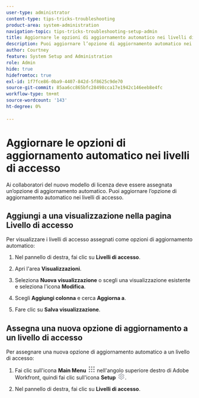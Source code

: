 ```yaml
---
user-type: administrator
content-type: tips-tricks-troubleshooting
product-area: system-administration
navigation-topic: tips-tricks-troubleshooting-setup-admin
title: Aggiornare le opzioni di aggiornamento automatico nei livelli di accesso
description: Puoi aggiornare l’opzione di aggiornamento automatico nei livelli di accesso.
author: Courtney
feature: System Setup and Administration
role: Admin
hide: true
hidefromtoc: true
exl-id: 1f7fce86-0ba9-4407-842d-5f8625c9de70
source-git-commit: 85aa6cc865bfc28498cca17e1942c146eeb8e4fc
workflow-type: tm+mt
source-wordcount: '143'
ht-degree: 0%

---
```


# Aggiornare le opzioni di aggiornamento automatico nei livelli di accesso

Ai collaboratori del nuovo modello di licenza deve essere assegnata un’opzione di aggiornamento automatico. Puoi aggiornare l’opzione di aggiornamento automatico nei livelli di accesso.

## Aggiungi a una visualizzazione nella pagina Livello di accesso

Per visualizzare i livelli di accesso assegnati come opzioni di aggiornamento automatico:
<!--
1. Click the **Main Menu** icon ![Main menu icon](assets/main-menu-icon.png) in the upper-right corner of Adobe Workfront, then click **Setup** ![Gear icon](assets/gear-icon-settings.png.png). -->

1. Nel pannello di destra, fai clic su **Livelli di accesso**.

1. Apri l&#39;area **Visualizzazioni**.

1. Seleziona **Nuova visualizzazione** o scegli una visualizzazione esistente e seleziona l&#39;icona **Modifica**.

1. Scegli **Aggiungi colonna** e cerca **Aggiorna a**.

1. Fare clic su **Salva visualizzazione**.

## Assegna una nuova opzione di aggiornamento a un livello di accesso

Per assegnare una nuova opzione di aggiornamento automatico a un livello di accesso:

1. Fai clic sull&#39;icona **Main Menu** ![Main Menu icon](assets/main-menu-icon.png) nell&#39;angolo superiore destro di Adobe Workfront, quindi fai clic sull&#39;icona **Setup** ![Gear settings](assets/gear-icon-settings.png).

1. Nel pannello di destra, fai clic su **Livelli di accesso**.
